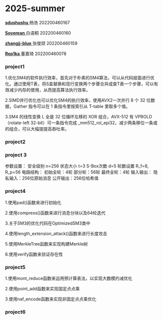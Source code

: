# 2025-summer
[           **sdushushu**   ](https://github.com/sdushushu)   杨浩 202200460167

[           **Soverean**     ](https://github.com/Soverean)    白语桐 202200460160

[          **zhangjj-blue**   ](https://github.com/zhangjj-blue)  张俊颉 202200460159

[           **Rep1ka**            ](https://github.com/Rep1ka  )  董嘉琦 202200460078

### **project1** 

1.优化SM4的软件执行效率，首先对于朴素的SM4算法，可以从代码层面进行优化。通过使用T表，将S盒替换和现行变换两个步骤合并成查T表一个步骤，可以有效减少内存的使用，从而提高算法执行效率。

2.SIMD并行优化也可以优化SM4的执行效率，使用AVX2一次并行 8 个 32 位数据，Gather 指令可以在 1 条指令里按索引从 T-table 里取多个值。

3.SM4 的线性变换 L 全是 32 位循环左移的 XOR 组合，AVX-512 有 VPROLD（rotate-left 32-bit）可一条指令完成 _mm512_rol_epi32，减少两条移位一条或的组合，可以大幅提提高吞吐率。

### **project2**



### **project** 3 

参数设置： 
安全级别 n=256 
状态大小 t=3 
S-Box次数 d=5 
轮数设置 R_f=8, R_p=56 
电路结构： 
初始全轮：4轮 
部分轮：56轮 
最终全轮：4轮 
输入输出： 
隐私输入：256位原始消息 
公开输出：256位哈希值

### **project4** 

1.使用pad()函数来进行初始化

2.使用compress()函数来进行消息分块以及64纶迭代

3.关于SM3的优化代码在OptimizedSM3类中

4.使用length_extension_attack()函数来进行长度攻击

5.使用MerkleTree函数来实现构建Merkle树

6.使用verify函数来验证存在性

### **project5** 

1.使用mont_reduce函数来运用预计算表法，以实现大数模约减优化

2.使用point_add函数来实现固定点点乘

3.使用naf_encode函数来实现非固定点点乘优化

### **project6** 

### 
